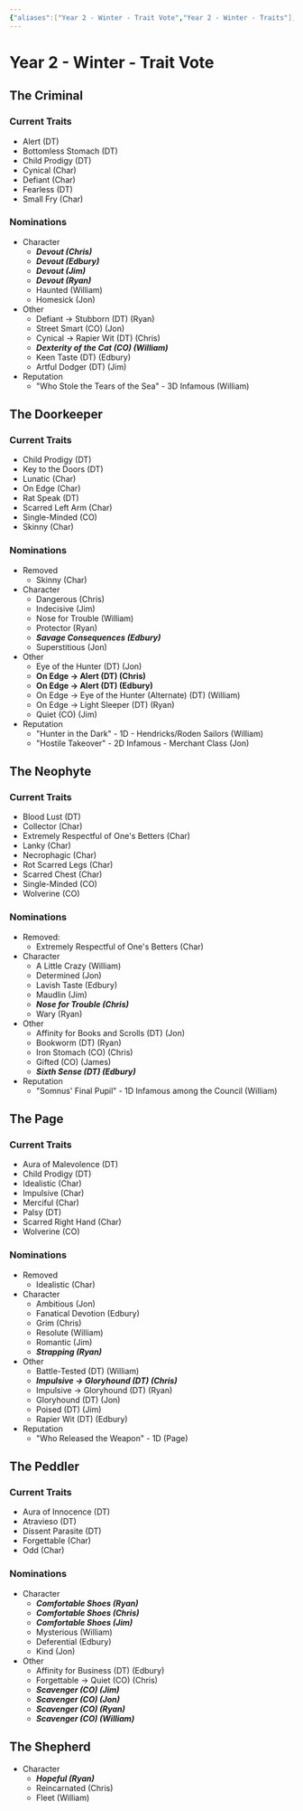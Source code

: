 ```yaml
---
{"aliases":["Year 2 - Winter - Trait Vote","Year 2 - Winter - Traits"],"date-created":"2024-08-23T15:52","date-modified":"2024-08-25T16:35","dg-publish":true,"tags":["moonrise"],"title":"Year 2 - Winter - Trait Vote","dg-path":"moonrise/Year 2 - Winter - Trait Vote.md","permalink":"/moonrise/year-2-winter-trait-vote/","dgPassFrontmatter":true}
---
```



# Year 2 - Winter - Trait Vote

## The Criminal

### Current Traits

- Alert (DT)
- Bottomless Stomach (DT)
- Child Prodigy (DT)
- Cynical (Char)
- Defiant (Char)
- Fearless (DT)
- Small Fry (Char)

### Nominations

- Character
  - ***Devout (Chris)***
  - ***Devout (Edbury)***
  - ***Devout (Jim)***
  - ***Devout (Ryan)***
  - Haunted (William)
  - Homesick (Jon)
- Other
  - Defiant -> Stubborn (DT) (Ryan)
  - Street Smart (CO) (Jon)
  - Cynical -> Rapier Wit (DT) (Chris)
  - ***Dexterity of the Cat (CO) (William)***
  - Keen Taste (DT) (Edbury)
  - Artful Dodger (DT) (Jim)
- Reputation
  - "Who Stole the Tears of the Sea" - 3D Infamous (William)

## The Doorkeeper

### Current Traits

- Child Prodigy (DT)
- Key to the Doors (DT)
- Lunatic (Char)
- On Edge (Char)
- Rat Speak (DT)
- Scarred Left Arm (Char)
- Single-Minded (CO)
- Skinny (Char)

### Nominations

- Removed
  - Skinny (Char)
- Character
  - Dangerous (Chris)
  - Indecisive (Jim)
  - Nose for Trouble (William)
  - Protector (Ryan)
  - ***Savage Consequences (Edbury)***
  - Superstitious (Jon)
- Other
  - Eye of the Hunter (DT) (Jon)
  - **On Edge -> Alert (DT) (Chris)**
  - **On Edge -> Alert (DT) (Edbury)**
  - On Edge -> Eye of the Hunter (Alternate) (DT) (William)
  - On Edge -> Light Sleeper (DT) (Ryan)
  - Quiet (CO) (Jim)
- Reputation
  - "Hunter in the Dark" - 1D - Hendricks/Roden Sailors (William)
  - "Hostile Takeover" - 2D Infamous - Merchant Class (Jon)

## The Neophyte

### Current Traits

- Blood Lust (DT)
- Collector (Char)
- Extremely Respectful of One's Betters (Char)
- Lanky (Char)
- Necrophagic (Char)
- Rot Scarred Legs (Char)
- Scarred Chest (Char)
- Single-Minded (CO)
- Wolverine (CO)

### Nominations

- Removed:
  - Extremely Respectful of One's Betters (Char)
- Character
  - A Little Crazy (William)
  - Determined (Jon)
  - Lavish Taste (Edbury)
  - Maudlin (Jim)
  - ***Nose for Trouble (Chris)***
  - Wary (Ryan)
- Other
  - Affinity for Books and Scrolls (DT) (Jon)
  - Bookworm (DT) (Ryan)
  - Iron Stomach (CO) (Chris)
  - Gifted (CO) (James)
  - ***Sixth Sense (DT) (Edbury)***
- Reputation
  - "Somnus' Final Pupil" - 1D Infamous among the Council (William)

## The Page

### Current Traits

- Aura of Malevolence (DT)
- Child Prodigy (DT)
- Idealistic (Char)
- Impulsive (Char)
- Merciful (Char)
- Palsy (DT)
- Scarred Right Hand (Char)
- Wolverine (CO)

### Nominations

- Removed
  - Idealistic (Char)
- Character
  - Ambitious (Jon)
  - Fanatical Devotion (Edbury)
  - Grim (Chris)
  - Resolute (William)
  - Romantic (Jim)
  - _**Strapping (Ryan)**_
- Other
  - Battle-Tested (DT) (William)
  - ***Impulsive -> Gloryhound (DT) (Chris)***
  - Impulsive -> Gloryhound (DT) (Ryan)
  - Gloryhound (DT) (Jon)
  - Poised (DT) (Jim)
  - Rapier Wit (DT) (Edbury)
- Reputation
  - "Who Released the Weapon" - 1D (Page)

## The Peddler

### Current Traits

- Aura of Innocence (DT)
- Atravieso (DT)
- Dissent Parasite (DT)
- Forgettable (Char)
- Odd (Char)

### Nominations

- Character
  - ***Comfortable Shoes (Ryan)***
  - ***Comfortable Shoes (Chris)***
  - ***Comfortable Shoes (Jim)***
  - Mysterious (William)
  - Deferential (Edbury)
  - Kind (Jon)
- Other
  - Affinity for Business (DT) (Edbury)
  - Forgettable -> Quiet (CO) (Chris)
  - ***Scavenger (CO) (Jim)***
  - ***Scavenger (CO) (Jon)***
  - ***Scavenger (CO) (Ryan)***
  - ***Scavenger (CO) (William)***

## The Shepherd

- Character
  - ***Hopeful (Ryan)***
  - Reincarnated (Chris)
  - Fleet (William)
